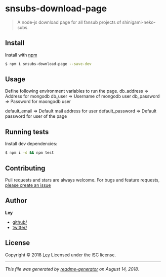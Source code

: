 # snsubs-download-page

> A node-js download page for all fansub projects of shinigami-neko-subs.

## Install

Install with [npm](https://www.npmjs.com/)

```sh
$ npm i snsubs-download-page --save-dev
```

## Usage

Define following environment variables to run the page.
db_address       => Address for mongodb
db_user          => Username of mongodb user
db_password      => Password for maongodb user

default_email    => Default mail address for user
default_password => Default password for user of the page


## Running tests

Install dev dependencies:

```sh
$ npm i -d && npm test
```

## Contributing

Pull requests and stars are always welcome. For bugs and feature requests, [please create an issue](https://github.com/Ley21/snsubs-download-page/issues)

## Author

**Ley**

* [github/](https://github.com/)
* [twitter/](http://twitter.com/)

## License

Copyright © 2018 [Ley](#Ley)
Licensed under the ISC license.

***

_This file was generated by [readme-generator](https://github.com/jonschlinkert/readme-generator) on August 14, 2018._
